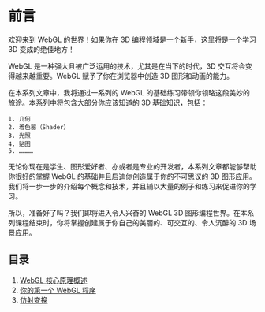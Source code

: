 # 前言

欢迎来到 WebGL 的世界！如果你在 3D 编程领域是一个新手，这里将是一个学习 3D 变成的绝佳地方！

WebGL 是一种强大且被广泛运用的技术，尤其是在当下的时代，3D 交互将会变得越来越重要。WebGL 赋予了你在浏览器中创造 3D 图形和动画的能力。

在本系列文章中，我将通过一系列的 WebGL 的基础练习带领你领略这段美妙的旅途。本系列中将包含大部分你应该知道的 3D 基础知识，包括：

    1. 几何
    2. 着色器（Shader）
    3. 光照
    4. 贴图
    5. …………

无论你现在是学生、图形爱好者、亦或者是专业的开发者，本系列文章都能够帮助你很好的掌握 WebGL 的基础并且启迪你创造属于你的不可思议的 3D 图形应用。 我们将一步一步的介绍每个概念和技术，并且辅以大量的例子和练习来促进你的学习。

所以，准备好了吗？我们即将进入令人兴奋的 WebGL 3D 图形编程世界。在本系列课程结束时，你将掌握创建属于你自己的美丽的、可交互的、令人沉醉的 3D 场景应用。

## 目录

1. [WebGL 核心原理概述](./1-webgl-introduction/)
2. [你的第一个 WebGL 程序](./2-webgl-drawPoint/)
3. [仿射变换](./3-affine-transform/)
